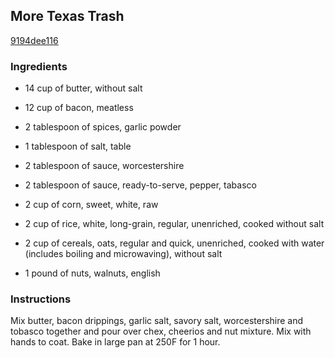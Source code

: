 ## More Texas Trash

[9194dee116](http://www.food.com/recipe/more-texas-trash-419692)

### Ingredients

 - 14 cup of butter, without salt

 - 12 cup of bacon, meatless

 - 2 tablespoon of spices, garlic powder

 - 1 tablespoon of salt, table

 - 2 tablespoon of sauce, worcestershire

 - 2 tablespoon of sauce, ready-to-serve, pepper, tabasco

 - 2 cup of corn, sweet, white, raw

 - 2 cup of rice, white, long-grain, regular, unenriched, cooked without salt

 - 2 cup of cereals, oats, regular and quick, unenriched, cooked with water (includes boiling and microwaving), without salt

 - 1 pound of nuts, walnuts, english

### Instructions

Mix butter, bacon drippings, garlic salt, savory salt, worcestershire and tobasco together and pour over chex, cheerios and nut mixture. Mix with hands to coat. Bake in large pan at 250F for 1 hour.